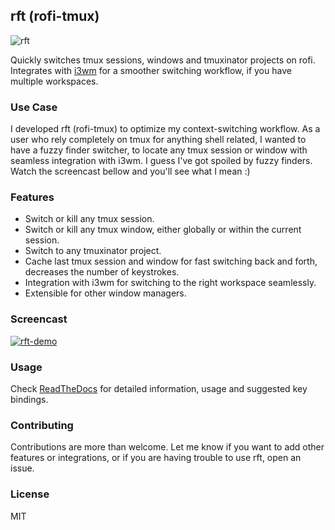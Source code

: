 ## rft (rofi-tmux)

![rft](docs/images/rft.png)

Quickly switches tmux sessions, windows and tmuxinator projects on rofi. Integrates with [i3wm](http://www.i3wm.org) for a smoother switching workflow, if you have multiple workspaces.

### Use Case

I developed rft (rofi-tmux) to optimize my context-switching workflow. As a user who rely completely on tmux for anything shell related, I wanted to have a fuzzy finder switcher, to locate any tmux session or window with seamless integration with i3wm. I guess I've got spoiled by fuzzy finders. Watch the screencast bellow and you'll see what I mean :)

### Features

- Switch or kill any tmux session.
- Switch or kill any tmux window, either globally or within the current session.
- Switch to any tmuxinator project.
- Cache last tmux session and window for fast switching back and forth, decreases the number of keystrokes.
- Integration with i3wm for switching to the right workspace seamlessly.
- Extensible for other window managers.

### Screencast

[![rft-demo](https://img.youtube.com/vi/o6tBNFJW28c/0.jpg)](https://www.youtube.com/watch?v=o6tBNFJW28c)

### Usage

Check [ReadTheDocs](http://rofi-tmux.readthedocs.io/) for detailed information, usage and suggested key bindings.

### Contributing

Contributions are more than welcome. Let me know if you want to add other features or integrations, or if you are having trouble to use rft, open an issue.

### License

MIT
